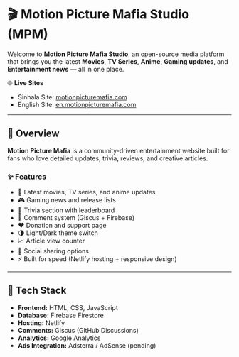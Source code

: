 # 🎬 Motion Picture Mafia Studio (MPM)

Welcome to **Motion Picture Mafia Studio**, an open-source media platform that brings you the latest **Movies**, **TV Series**, **Anime**, **Gaming updates**, and **Entertainment news** — all in one place.

🌐 **Live Sites**
- Sinhala Site: [motionpicturemafia.com](https://motionpicturemafia.com)
- English Site: [en.motionpicturemafia.com](https://en.motionpicturemafia.com)

---

## 📰 Overview

**Motion Picture Mafia** is a community-driven entertainment website built for fans who love detailed updates, trivia, reviews, and creative articles.

### ✨ Features
- 🎥 Latest movies, TV series, and anime updates  
- 🎮 Gaming news and release lists  
- 🧠 Trivia section with leaderboard  
- 💬 Comment system (Giscus + Firebase)  
- ❤️ Donation and support page  
- 🌗 Light/Dark theme switch  
- 📈 Article view counter  
- 🔗 Social sharing options  
- ⚡ Built for speed (Netlify hosting + responsive design)

---

## 🧩 Tech Stack
- **Frontend:** HTML, CSS, JavaScript  
- **Database:** Firebase Firestore  
- **Hosting:** Netlify  
- **Comments:** Giscus (GitHub Discussions)  
- **Analytics:** Google Analytics  
- **Ads Integration:** Adsterra / AdSense (pending)
